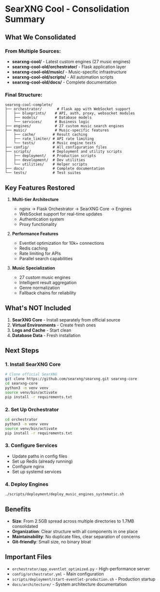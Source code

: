 # SearXNG Cool - Consolidation Summary

## What We Consolidated

### From Multiple Sources:
- **searxng-cool/** - Latest custom engines (27 music engines)
- **searxng-cool-old/orchestrator/** - Flask application layer
- **searxng-cool-old/music/** - Music-specific infrastructure
- **searxng-cool-old/scripts/** - All automation scripts
- **searxng-cool-old/docs/** - Complete documentation

### Final Structure:
```
searxng-cool-complete/
├── orchestrator/       # Flask app with WebSocket support
│   ├── blueprints/    # API, auth, proxy, websocket modules
│   ├── models/        # Database models
│   └── services/      # Business logic
├── engines/           # 27 custom music search engines
├── music/             # Music-specific features
│   ├── cache/        # Result caching
│   ├── rate_limiter/ # API rate limiting
│   └── tests/        # Music engine tests
├── config/           # All configuration files
├── scripts/          # Deployment and utility scripts
│   ├── deployment/   # Production scripts
│   ├── development/  # Dev utilities
│   └── utilities/    # Helper scripts
├── docs/             # Complete documentation
└── tests/            # Test suites
```

## Key Features Restored

1. **Multi-tier Architecture**
   - nginx → Flask Orchestrator → SearXNG Core → Engines
   - WebSocket support for real-time updates
   - Authentication system
   - Proxy functionality

2. **Performance Features**
   - Eventlet optimization for 10k+ connections
   - Redis caching
   - Rate limiting for APIs
   - Parallel search capabilities

3. **Music Specialization**
   - 27 custom music engines
   - Intelligent result aggregation
   - Genre normalization
   - Fallback chains for reliability

## What's NOT Included

1. **SearXNG Core** - Install separately from official source
2. **Virtual Environments** - Create fresh ones
3. **Logs and Cache** - Start clean
4. **Database Data** - Fresh installation

## Next Steps

### 1. Install SearXNG Core
```bash
# Clone official SearXNG
git clone https://github.com/searxng/searxng.git searxng-core
cd searxng-core
python3 -m venv venv
source venv/bin/activate
pip install -r requirements.txt
```

### 2. Set Up Orchestrator
```bash
cd orchestrator
python3 -m venv venv
source venv/bin/activate
pip install -r requirements.txt
```

### 3. Configure Services
- Update paths in config files
- Set up Redis (already running)
- Configure nginx
- Set up systemd services

### 4. Deploy Engines
```bash
./scripts/deployment/deploy_music_engines_systematic.sh
```

## Benefits

- **Size**: From 2.5GB spread across multiple directories to 1.7MB consolidated
- **Organization**: Clear structure with all components in one place
- **Maintainability**: No duplicate files, clear separation of concerns
- **Git-friendly**: Small size, no binary bloat

## Important Files

- `orchestrator/app_eventlet_optimized.py` - High-performance server
- `config/orchestrator.yml` - Main configuration
- `scripts/deployment/start-eventlet-production.sh` - Production startup
- `docs/architecture/` - System architecture documentation